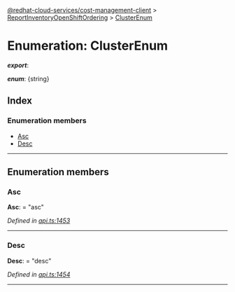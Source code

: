 [@redhat-cloud-services/cost-management-client](../README.md) > [ReportInventoryOpenShiftOrdering](../modules/reportinventoryopenshiftordering.md) > [ClusterEnum](../enums/reportinventoryopenshiftordering.clusterenum.md)

# Enumeration: ClusterEnum

*__export__*: 

*__enum__*: {string}

## Index

### Enumeration members

* [Asc](reportinventoryopenshiftordering.clusterenum.md#asc)
* [Desc](reportinventoryopenshiftordering.clusterenum.md#desc)

---

## Enumeration members

<a id="asc"></a>

###  Asc

**Asc**:  = "asc"

*Defined in [api.ts:1453](https://github.com/karelhala/javascript-clients/blob/master/packages/cost-management/api.ts#L1453)*

___
<a id="desc"></a>

###  Desc

**Desc**:  = "desc"

*Defined in [api.ts:1454](https://github.com/karelhala/javascript-clients/blob/master/packages/cost-management/api.ts#L1454)*

___

